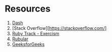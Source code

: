 # Resources
1. [Dash](https://kapeli.com/dash)
2. [Stack Overflow][https://stackoverflow.com/]
3. [Ruby Track - Exercism](https://exercism.io/my/tracks/ruby)
4. [Rubular](https://rubular.com/)
5. [GeeksforGeeks](https://www.geeksforgeeks.org/)
